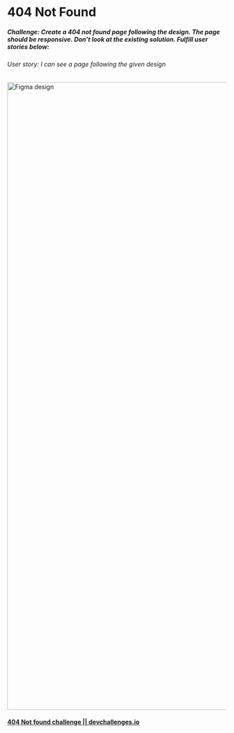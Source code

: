 # 404 Not Found
##### **Challenge**: Create a 404 not found page following the design. The page should be responsive. Don’t look at the existing solution. Fulfill user stories below:

###### User story: I can see a page following the given design

<img width="1440" alt="Figma design" src="https://user-images.githubusercontent.com/83618278/184276557-5372c656-07ec-485e-8d35-0d0299d2e001.png">

#### [404 Not found challenge || devchallenges.io](https://devchallenges.io/challenges/wBunSb7FPrIepJZAg0sY "404 Not found challenge || devchallenges.io")
